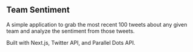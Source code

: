 ## Team Sentiment

A simple application to grab the most recent 100 tweets about any given team and analyze the sentiment from those tweets. 

Built with Next.js, Twitter API, and Parallel Dots API.